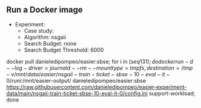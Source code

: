 
## Run a Docker image

 - Experiment: 
   - Case study: 
   - Algorithm: nsgaii
   - Search Budget: none
   - Search Budget Threshold: 6000

docker pull danieledipompeo/easier:sbse; for i in $(seq 1 31); do docker run -d --log-driver=journald --rm --mount type=tmpfs,destination=/tmp -v /mnt/data/easier/nsgaii-train-ticket-sbse-10-eval-it-0/run$i:/mnt/easier-output/ danieledipompeo/easier:sbse https://raw.githubusercontent.com/danieledipompeo/easier-experiment-data/main/nsgaii-train-ticket-sbse-10-eval-it-0/config.ini support-workload; done

